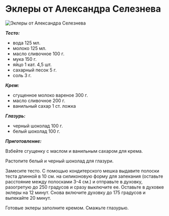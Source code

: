 # Эклеры от Александра Селезнева
![Эклеры от Александра Селезнева](/images/Kulinar/Vipechka/ekler.png 'Эклеры от Александра Селезнева')

_**Тесто:**_

* вода 125 мл.
* молоко 125 мл.
* масло сливочное 100 г.
* мука 150 г.
* яйцо 1 кат. 4,5 шт.
* сахарный песок 5 г.
* соль 3 г.

_**Крем:**_

* сгущенное молоко вареное 300 г.
* масло сливочное 200 г.
* ванильный сахар 1 ст. ложка

_**Глазурь:**_

* черный шоколад 100 г.
* белый шоколад 100 г.

_**Приготовление:**_

Взбейте сгущенку с маслом и ванильным сахаром для крема.

Растопите белый и черный шоколад для глазури.

Замесите тесто. С помощью кондитерского мешка выдавите полоски теста длинной в 10 см. на силиконовую форму для запекания (оставьте расстояние между полосками 3-4 см.) и отправьте в духовку, разогретую до 250 градусов и сразу выключите ее. Оставьте в духовке эклеры на 12 минут. Снова включите духовку до 175 градусов и выпекайте 20 минут.

Готовые эклеры заполните кремом. Смажьте глазурью.



